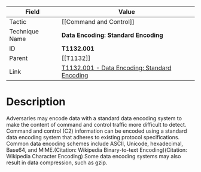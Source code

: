 
|Field|Value|
|---|---|
|Tactic|[[Command and Control]]|
|Technique Name|**Data Encoding: Standard Encoding**|
|ID|**T1132.001**|
|Parent|[[T1132]]|
|Link|[T1132.001 - Data Encoding: Standard Encoding](https://attack.mitre.org/techniques/T1132/001)|

# Description

Adversaries may encode data with a standard data encoding system to make the content of command and control traffic more difficult to detect. Command and control (C2) information can be encoded using a standard data encoding system that adheres to existing protocol specifications. Common data encoding schemes include ASCII, Unicode, hexadecimal, Base64, and MIME.(Citation: Wikipedia Binary-to-text Encoding)(Citation: Wikipedia Character Encoding) Some data encoding systems may also result in data compression, such as gzip.